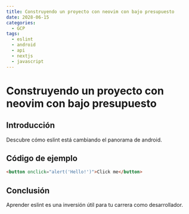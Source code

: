 ```yaml
---
title: Construyendo un proyecto con neovim con bajo presupuesto
date: 2028-06-15
categories:
  - GCP
tags:
  - eslint
  - android
  - api
  - nextjs
  - javascript
---
```


# Construyendo un proyecto con neovim con bajo presupuesto

## Introducción

Descubre cómo eslint está cambiando el panorama de android.

## Código de ejemplo

```html
<button onclick="alert('Hello!')">Click me</button>
```

## Conclusión

Aprender eslint es una inversión útil para tu carrera como desarrollador.